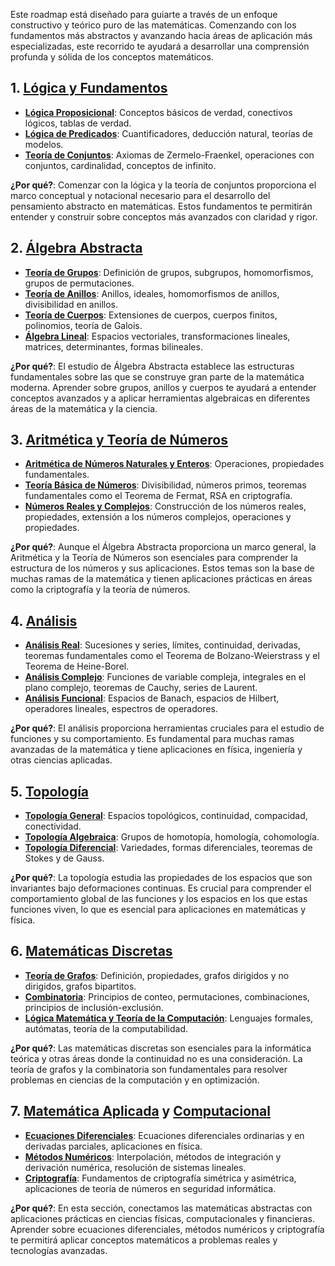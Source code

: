 Este roadmap está diseñado para guiarte a través de un enfoque constructivo y teórico puro de las matemáticas. Comenzando con los fundamentos más abstractos y avanzando hacia áreas de aplicación más especializadas, este recorrido te ayudará a desarrollar una comprensión profunda y sólida de los conceptos matemáticos.

## 1. [Lógica y Fundamentos](logica-y-fundamentos/Logica-y-Fundamentos.md)
- **[Lógica Proposicional](Logica-Proposicional.md)**: Conceptos básicos de verdad, conectivos lógicos, tablas de verdad.
- **[Lógica de Predicados](logica-y-fundamentos/Logica-de-Predicados.md)**: Cuantificadores, deducción natural, teorías de modelos.
- **[Teoría de Conjuntos](logica-y-fundamentos/Teoría-de-Conjuntos.md)**: Axiomas de Zermelo-Fraenkel, operaciones con conjuntos, cardinalidad, conceptos de infinito.

**¿Por qué?**: Comenzar con la lógica y la teoría de conjuntos proporciona el marco conceptual y notacional necesario para el desarrollo del pensamiento abstracto en matemáticas. Estos fundamentos te permitirán entender y construir sobre conceptos más avanzados con claridad y rigor.

## 2. [Álgebra Abstracta](algebra/Algebra.md)
- **[Teoría de Grupos](algebra/algebra-abstracta/Teoria-de-Grupos.md)**: Definición de grupos, subgrupos, homomorfismos, grupos de permutaciones.
- **[Teoría de Anillos](algebra/algebra-abstracta/Teoría-de-Anillos.md)**: Anillos, ideales, homomorfismos de anillos, divisibilidad en anillos.
- **[Teoría de Cuerpos](algebra/algebra-abstracta/Teoria-de-Cuerpos.md)**: Extensiones de cuerpos, cuerpos finitos, polinomios, teoría de Galois.
- **[Álgebra Lineal](algebra/algebra-lineal/Algebra-Lineal.md)**: Espacios vectoriales, transformaciones lineales, matrices, determinantes, formas bilineales.

**¿Por qué?**: El estudio de Álgebra Abstracta establece las estructuras fundamentales sobre las que se construye gran parte de la matemática moderna. Aprender sobre grupos, anillos y cuerpos te ayudará a entender conceptos avanzados y a aplicar herramientas algebraicas en diferentes áreas de la matemática y la ciencia.

## 3. [Aritmética y Teoría de Números](algebra/algebra-elemental/aritmetica/Aritmetica.md)
- **[Aritmética de Números Naturales y Enteros](algebra/algebra-elemental/aritmetica/Aritmetica-Naturales-y-Enteros.md)**: Operaciones, propiedades fundamentales.
- **[Teoría Básica de Números](algebra/algebra-elemental/aritmetica/Teoría-Basica-de-Numeros.md)**: Divisibilidad, números primos, teoremas fundamentales como el Teorema de Fermat, RSA en criptografía.
- **[Números Reales y Complejos](algebra/algebra-elemental/aritmetica/Numeros-Reales-y-Complejos.md)**: Construcción de los números reales, propiedades, extensión a los números complejos, operaciones y propiedades.

**¿Por qué?**: Aunque el Álgebra Abstracta proporciona un marco general, la Aritmética y la Teoría de Números son esenciales para comprender la estructura de los números y sus aplicaciones. Estos temas son la base de muchas ramas de la matemática y tienen aplicaciones prácticas en áreas como la criptografía y la teoría de números.

## 4. [Análisis](analisis/Analisis.md)
- **[Análisis Real](analisis/análisis-real/Analisis-Real.md)**: Sucesiones y series, límites, continuidad, derivadas, teoremas fundamentales como el Teorema de Bolzano-Weierstrass y el Teorema de Heine-Borel.
- **[Análisis Complejo](analisis/análisis-complejo/Analisis-Complejo.md)**: Funciones de variable compleja, integrales en el plano complejo, teoremas de Cauchy, series de Laurent.
- **[Análisis Funcional](analisis/análisis-funcional/Analisis-Funcional.md)**: Espacios de Banach, espacios de Hilbert, operadores lineales, espectros de operadores.

**¿Por qué?**: El análisis proporciona herramientas cruciales para el estudio de funciones y su comportamiento. Es fundamental para muchas ramas avanzadas de la matemática y tiene aplicaciones en física, ingeniería y otras ciencias aplicadas.

## 5. [Topología](topologia/Topologia.md)
- **[Topología General](topologia/topologia-general/Topología-General.md)**: Espacios topológicos, continuidad, compacidad, conectividad.
- **[Topología Algebraica](topologia/topologia-algebraica/Topologia-Algebraica.md)**: Grupos de homotopía, homología, cohomología.
- **[Topología Diferencial](topologia/topologia-diferencial/Topologia-Diferencial.md)**: Variedades, formas diferenciales, teoremas de Stokes y de Gauss.

**¿Por qué?**: La topología estudia las propiedades de los espacios que son invariantes bajo deformaciones continuas. Es crucial para comprender el comportamiento global de las funciones y los espacios en los que estas funciones viven, lo que es esencial para aplicaciones en matemáticas y física.

## 6. [Matemáticas Discretas](matematicas-discretas/Matematicas-Discretas.md)
- **[Teoría de Grafos](matematicas-discretas/teoria-de-grafos/Teoria-de-Grafos.md)**: Definición, propiedades, grafos dirigidos y no dirigidos, grafos bipartitos.
- **[Combinatoria](matematicas-discretas/combinatoria/Combinatoria.md)**: Principios de conteo, permutaciones, combinaciones, principios de inclusión-exclusión.
- **[Lógica Matemática y Teoría de la Computación](matematicas-discretas/logica-matematica-y-teoria-de-la-computacion/Logica-Matematica-y-Teoria-de-la-Computacion.md)**: Lenguajes formales, autómatas, teoría de la computabilidad.

**¿Por qué?**: Las matemáticas discretas son esenciales para la informática teórica y otras áreas donde la continuidad no es una consideración. La teoría de grafos y la combinatoria son fundamentales para resolver problemas en ciencias de la computación y en optimización.

## 7. [Matemática Aplicada](matematica-aplicada/Matematica-Aplicada.md) y  [Computacional](matematica-computacional/Matematica-Computacional.md)
- **[Ecuaciones Diferenciales](matematica-aplicada/ecuaciones-diferenciales/Ecuaciones-Diferenciales.md)**: Ecuaciones diferenciales ordinarias y en derivadas parciales, aplicaciones en física.
- **[Métodos Numéricos](matematica-aplicada/metodos-numericos/Métodos-Numericos.md)**: Interpolación, métodos de integración y derivación numérica, resolución de sistemas lineales.
- **[Criptografía](matematica-aplicada/criptografia/Criptografia.md)**: Fundamentos de criptografía simétrica y asimétrica, aplicaciones de teoría de números en seguridad informática.

**¿Por qué?**: En esta sección, conectamos las matemáticas abstractas con aplicaciones prácticas en ciencias físicas, computacionales y financieras. Aprender sobre ecuaciones diferenciales, métodos numéricos y criptografía te permitirá aplicar conceptos matemáticos a problemas reales y tecnologías avanzadas.

